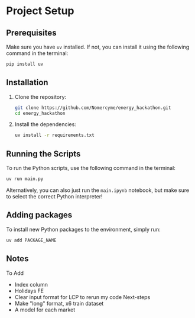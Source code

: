 # Project Setup

## Prerequisites

Make sure you have `uv` installed. If not, you can install it using the following command in the terminal:

```bash
pip install uv
```

## Installation

1. Clone the repository:
    ```bash
    git clone https://github.com/Nomercyme/energy_hackathon.git
    cd energy_hackathon
    ```

2. Install the dependencies:
    ```bash
    uv install -r requirements.txt
    ```

## Running the Scripts

To run the Python scripts, use the following command in the terminal:
```bash
uv run main.py
```

Alternatively, you can also just run the `main.ipynb` notebook, but make sure to select the correct Python interpreter!

## Adding packages

To install new Python packages to the environment, simply run:
```bash
uv add PACKAGE_NAME
```


## Notes
To Add
- Index column
- Holidays FE
- Clear input format for LCP to rerun my code
Next-steps
- Make "long" format, x6 train dataset
- A model for each market 